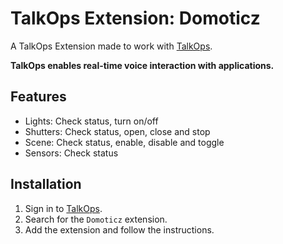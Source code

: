 # TalkOps Extension: Domoticz

A TalkOps Extension made to work with [TalkOps](https://talkops.app).

**TalkOps enables real-time voice interaction with applications.**

## Features

* Lights: Check status, turn on/off
* Shutters: Check status, open, close and stop
* Scene: Check status, enable, disable and toggle
* Sensors: Check status

## Installation

1. Sign in to [TalkOps](https://talkops.app).
2. Search for the `Domoticz` extension.
3. Add the extension and follow the instructions.
